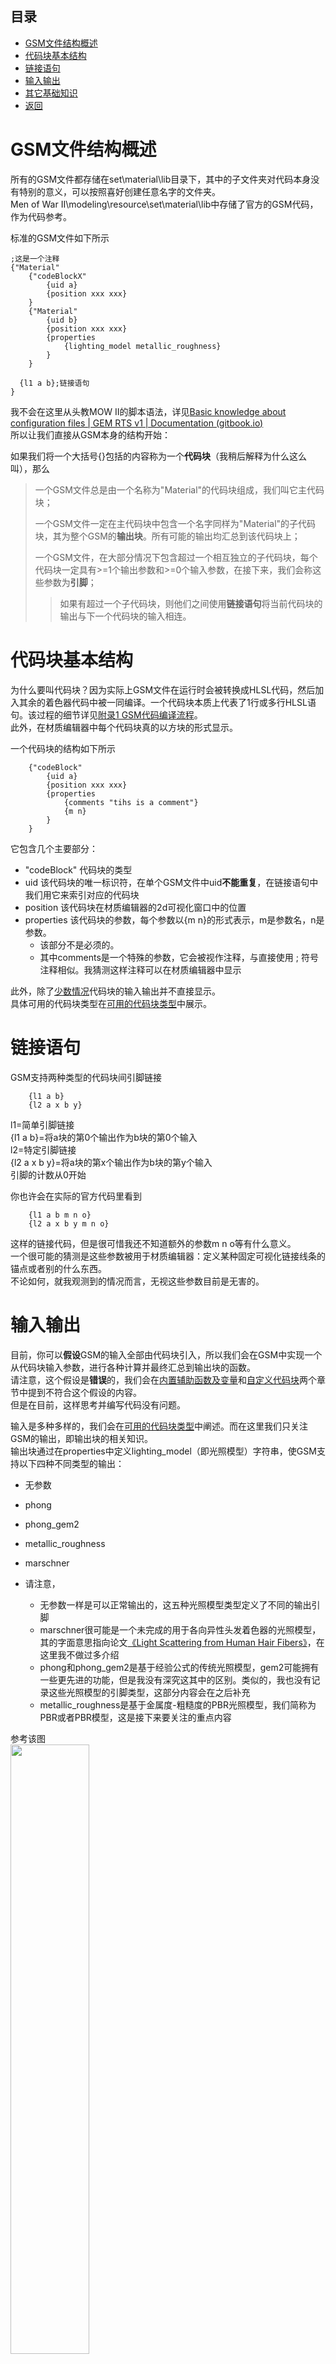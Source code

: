 ## 目录
*  [GSM文件结构概述](#gsm文件结构概述)
*  [代码块基本结构](#代码块基本结构)
*  [链接语句](#链接语句)
*  [输入输出](#输入输出)
*  [其它基础知识](#其它基础知识)
*  [返回](./menu.md)

# GSM文件结构概述
所有的GSM文件都存储在set\material\lib目录下，其中的子文件夹对代码本身没有特别的意义，可以按照喜好创建任意名字的文件夹。  
Men of War II\modeling\resource\set\material\lib中存储了官方的GSM代码，作为代码参考。

标准的GSM文件如下所示

```
;这是一个注释
{"Material"
	{"codeBlockX"
		{uid a}
		{position xxx xxx}
	}
  	{"Material"
		{uid b}
		{position xxx xxx}
		{properties
			{lighting_model metallic_roughness}
		}
	}
  
  {l1 a b};链接语句
}
```
我不会在这里从头教MOW II的脚本语法，详见[Basic knowledge about configuration files | GEM RTS v1 | Documentation (gitbook.io)](https://bestway-1.gitbook.io/documentation/foundational-knowledge/basic-knowledge-about-configuration-files)  
所以让我们直接从GSM本身的结构开始：  
  
如果我们将一个大括号{}包括的内容称为一个**代码块**（我稍后解释为什么这么叫），那么
>一个GSM文件总是由一个名称为"Material"的代码块组成，我们叫它主代码块；
>
>一个GSM文件一定在主代码块中包含一个名字同样为"Material"的子代码块，其为整个GSM的**输出块**。所有可能的输出均汇总到该代码块上；
>
>一个GSM文件，在大部分情况下包含超过一个相互独立的子代码块，每个代码块一定具有>=1个输出参数和>=0个输入参数，在接下来，我们会称这些参数为**引脚**；
>>如果有超过一个子代码块，则他们之间使用**链接语句**将当前代码块的输出与下一个代码块的输入相连。

# 代码块基本结构
为什么要叫代码块？因为实际上GSM文件在运行时会被转换成HLSL代码，然后加入其余的着色器代码中被一同编译。一个代码块本质上代表了1行或多行HLSL语句。该过程的细节详见[附录1 GSM代码编译流程](./other.md#附录1-gsm代码编译流程)。  
此外，在材质编辑器中每个代码块真的以方块的形式显示。

一个代码块的结构如下所示
```
    {"codeBlock"
        {uid a}
        {position xxx xxx}
        {properties
            {comments "tihs is a comment"}
            {m n}
        }
    }
```
它包含几个主要部分：
* "codeBlock" 代码块的类型
* uid 该代码块的唯一标识符，在单个GSM文件中uid**不能重复**，在链接语句中我们用它来索引对应的代码块
* position  该代码块在材质编辑器的2d可视化窗口中的位置
* properties 该代码块的参数，每个参数以{m n}的形式表示，m是参数名，n是参数。
    * 该部分不是必须的。
    * 其中comments是一个特殊的参数，它会被视作注释，与直接使用 ; 符号注释相似。我猜测这样注释可以在材质编辑器中显示

此外，除了[少数情况](./custom.md)代码块的输入输出并不直接显示。  
具体可用的代码块类型在[可用的代码块类型](./codeBlock.md)中展示。

# 链接语句

GSM支持两种类型的代码块间引脚链接
```
    {l1 a b}
    {l2 a x b y}
```
l1=简单引脚链接  
{l1 a b}=将a块的第0个输出作为b块的第0个输入  
l2=特定引脚链接  
{l2 a x b y}=将a块的第x个输出作为b块的第y个输入  
引脚的计数从0开始  

你也许会在实际的官方代码里看到
```
    {l1 a b m n o}
    {l2 a x b y m n o}
```
这样的链接代码，但是很可惜我还不知道额外的参数m n o等有什么意义。  
一个很可能的猜测是这些参数被用于材质编辑器：定义某种固定可视化链接线条的锚点或者别的什么东西。  
不论如何，就我观测到的情况而言，无视这些参数目前是无害的。

# 输入输出
目前，你可以**假设**GSM的输入全部由代码块引入，所以我们会在GSM中实现一个从代码块输入参数，进行各种计算并最终汇总到输出块的函数。  
请注意，这个假设是**错误**的，我们会在[内置辅助函数及变量](./helper.md)和[自定义代码块](./custom.md)两个章节中提到不符合这个假设的内容。  
但是在目前，这样思考并编写代码没有问题。

输入是多种多样的，我们会在[可用的代码块类型](./codeBlock.md)中阐述。而在这里我们只关注GSM的输出，即输出块的相关知识。  
输出块通过在properties中定义lighting_model（即光照模型）字符串，使GSM支持以下四种不同类型的输出：
* 无参数
* phong
* phong_gem2
* metallic_roughness
* marschner

* 请注意，  
    * 无参数一样是可以正常输出的，这五种光照模型类型定义了不同的输出引脚
    * marschner很可能是一个未完成的用于各向异性头发着色器的光照模型，其的字面意思指向论文[《Light Scattering from Human Hair Fibers》](https://www.graphics.stanford.edu/papers/hair/hair-sg03final.pdf)，在这里我不做过多介绍
    * phong和phong_gem2是基于经验公式的传统光照模型，gem2可能拥有一些更先进的功能，但是我没有深究这其中的区别。类似的，我也没有记录这些光照模型的引脚类型，这部分内容会在之后补充
    * metallic_roughness是基于金属度-粗糙度的PBR光照模型，我们简称为PBR或者PBR模型，这是接下来要关注的重点内容

参考该图  
<img src=../../img/mted.png width=50% />  
PBR模型的引脚对照表如下  
| diffuse | emissive| opacity | normal | transform | translucence | roughness | metallic | shadow | fresnel |
| -------- | -------- | -------- | -------- | -------- | -------- | -------- | -------- | -------- | -------- |
| 0     | 1     | 2     | 5     | 6     | 8     | 9     | 20     | 21     | 22     |

中文版本：
| 漫反射 | 自发光| 透明度 | 法线 | 变换 | 透光度 | 粗糙度 | 金属度 | 阴影 | 菲涅耳 |
| -------- | -------- | -------- | -------- | -------- | -------- | -------- | -------- | -------- | -------- |
| 0     | 1     | 2     | 5     | 6     | 8     | 9     | 20     | 21     | 22     |

该表的意思是：如果设置链接语句{l2 a 0 输出块 2}，则会把a的第0个引脚输出到透明度（opacity）  
接下来介绍每个引脚的具体含义：

### diffuse
数据类型：float3  
漫反射引脚，一般输出数据为包含RGB三通道颜色的信息。  
其用于显示物体最基本的固有颜色。  
### emissive
数据类型：float3  
自发光引脚，大致可以理解成输出一个叠加到漫反射上的不受环境光照影响的漫反射贴图，因为MOW II的自发光贴图并不参与全局光照计算。  
### opacity
数据类型：float  
透明度引脚，需要注意的是它只负责输出透明度，透明的具体计算方式仍然由mtl中的{blend X}参数控制。
### normal
数据类型：float3  
法线引脚，输出世界空间（很可能是，不确定）的法线信息。
### transform
顶点变换引脚，输出对顶点信息的改动。  
该引脚非常特殊，无法简单描述它的数据类型，我们将在[自定义代码块](./custom.md)中提到它的具体使用。平常情况下不需要连接该引脚，着色器的其他部分会完成该引脚涉及到的一般流程。  
### translucence
数据类型：float3  
透光度引脚  
我对该引脚的理解不深入，大致效果可以参考[半透明明暗器](https://help.autodesk.com/view/3DSMAX/2022/CHS/?guid=GUID-67CD32E8-A0D5-4A14-8179-FB11D3E3DD28)  
请注意，它很可能与次表面散射无关。  
一般情况下也不需要连接该引脚。  
### roughness
数据类型：float  
粗糙度引脚，该值越高物体的表面越粗糙，反之则越光滑。  
我们偶尔会提到另一个词汇smoothness（光滑度），其是粗糙度的反相。  
### metallic
数据类型：float  
金属度引脚，该值越高物体的表面越像金属，反之不像光滑。
### shadow
数据类型：float  
实际上应该被称为Ambient Occlusion（环境光遮蔽），也并不能完全改变阴影。  
其的值越大，则阴影越重。
### fresnel
数据类型：float  
其代表PBR中的f0值，f0的意义可以参考[材质制作参数F0](https://liangz0707.github.io/whoimi/blogs/Art/%E6%9D%90%E8%B4%A8%E5%88%B6%E4%BD%9C%E5%8F%82%E6%95%B0F0.html)，其与物体的折射率有关。  
如果你不知道这是什么，不要连接该引脚，着色器会调用一个默认值。

# 其它基础知识

### GSM实际操控的着色器类型
我们可以透过GSM控制顶点着色器，和像素着色器的早期阶段。  
大致上这是一个猜测，因为我无法访问实际的着色器代码，但是这样想是有依据的：
* 因为transform引脚的存在，我们可以完全控制顶点着色器，没有任何问题
* 我们似乎无法访问实际的光照计算阶段，没法获得光源信息，没法控制阴影，光的反射折射或者任何实际的像素处理阶段
    * 实际上我们只是计算好了必要的信息，然后把它们投进一个黑箱里面

### GSM的缺点
具体地说，我会告诉你GSM无法做到什么：
* 无法定义新的输出引脚，我们无法向黑箱里传入新的信息
* 显然，也完全无法访问后处理阶段
* 无法访问曲面细分着色器，理论上它出现在shader_combinations.set中，意味着我们可能可以访问。但是我没有在任何地方找到可用的代码。这些信息很可能被硬编码在可执行文件中了
* 没有多PASS计算（也可能是我没看明白），意味着一些实际上广泛使用的图形学方法无法执行
* 引擎的其他部分无法访问着色器参数，你不能通过trigger或者MOW样式SDL或者任何别的东西访问着色器参数，除了在编辑器里手动调整或者写入MTL文件
* 参数没有范围控制：不错，我们可以透过数学来规范数字，但是在前端这一切都是被隐藏的。同时可用的参数类型只有float及其变种，尽管实际上你可以在一个代码块内部使用其它数据类型
* 缺乏明确的故障提示，绝大部分故障提示会在编译阶段产生，此时代码已经被编译成完全不同的HLSL代码，名字或者uid这样的标识符都被抹去了，这导致问题难以追踪

### 已知问题
* 采用写入MTL模式控制着色器时，会导致不一致行为：必须预定义全部贴图参数，否则调用着色器时引擎会反馈一个意义不明的故障